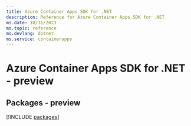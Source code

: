 ```yaml
---
title: Azure Container Apps SDK for .NET
description: Reference for Azure Container Apps SDK for .NET
ms.date: 10/31/2023
ms.topic: reference
ms.devlang: dotnet
ms.service: containerapps
---
```

# Azure Container Apps SDK for .NET - preview
## Packages - preview
[!INCLUDE [packages](container-apps-index.md)]